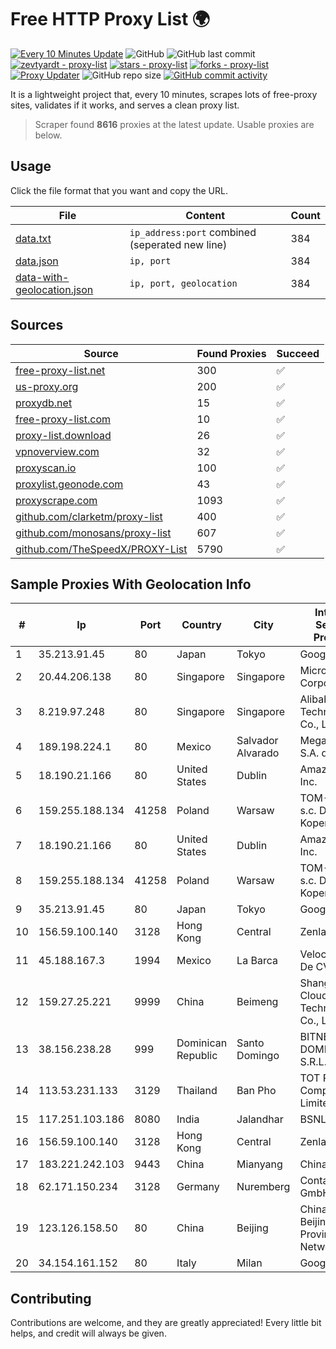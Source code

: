 
# Free HTTP Proxy List 🌍

[![Every 10 Minutes Update](https://github.com/mertguvencli/http-proxy-list/actions/workflows/main.yml/badge.svg?branch=main)](https://github.com/mertguvencli/http-proxy-list/actions/workflows/main.yml)
![GitHub](https://img.shields.io/github/license/mertguvencli/http-proxy-list)
![GitHub last commit](https://img.shields.io/github/last-commit/mertguvencli/http-proxy-list)
[![zevtyardt - proxy-list](https://img.shields.io/static/v1?label=zevtyardt&message=proxy-list&color=blue&logo=github)](https://github.com/zevtyardt/proxy-list "Go to GitHub repo")
[![stars - proxy-list](https://img.shields.io/github/stars/zevtyardt/proxy-list?style=social)](https://github.com/zevtyardt/proxy-list)
[![forks - proxy-list](https://img.shields.io/github/forks/zevtyardt/proxy-list?style=social)](https://github.com/zevtyardt/proxy-list)
[![Proxy Updater](https://github.com/zevtyardt/proxy-list/workflows/Proxy%20Updater/badge.svg)](https://github.com/zevtyardt/proxy-list/actions?query=workflow:"Proxy+Updater")
![GitHub repo size](https://img.shields.io/github/repo-size/zevtyardt/proxy-list)
[![GitHub commit activity](https://img.shields.io/github/commit-activity/m/zevtyardt/proxy-list?logo=commits)](https://github.com/zevtyardt/proxy-list/commits/main)

It is a lightweight project that, every 10 minutes, scrapes lots of free-proxy sites, validates if it works, and serves a clean proxy list.

> Scraper found **8616** proxies at the latest update. Usable proxies are below.

## Usage

Click the file format that you want and copy the URL.

|File|Content|Count|
|----|-------|-----|
|[data.txt](https://raw.githubusercontent.com/mertguvencli/http-proxy-list/main/proxy-list/data.txt)|`ip_address:port` combined (seperated new line)|384|
|[data.json](https://raw.githubusercontent.com/mertguvencli/http-proxy-list/main/proxy-list/data.json)|`ip, port`|384|
|[data-with-geolocation.json](https://raw.githubusercontent.com/mertguvencli/http-proxy-list/main/proxy-list/data-with-geolocation.json)|`ip, port, geolocation`|384|

## Sources

|Source|Found Proxies|Succeed|
|------|-------------|-------|
|[free-proxy-list.net](https://free-proxy-list.net)|300|✅|
|[us-proxy.org](https://www.us-proxy.org)|200|✅|
|[proxydb.net](http://proxydb.net)|15|✅|
|[free-proxy-list.com](https://free-proxy-list.com/?page=&port=&type%5B%5D=http&type%5B%5D=https&up_time=0&search=Search)|10|✅|
|[proxy-list.download](https://www.proxy-list.download/HTTP)|26|✅|
|[vpnoverview.com](https://vpnoverview.com/privacy/anonymous-browsing/free-proxy-servers)|32|✅|
|[proxyscan.io](https://www.proxyscan.io)|100|✅|
|[proxylist.geonode.com](https://proxylist.geonode.com/api/proxy-list?limit=300&page=1&sort_by=lastChecked&sort_type=desc&protocols=http,https)|43|✅|
|[proxyscrape.com](https://api.proxyscrape.com/v2/?request=displayproxies&protocol=http&timeout=10000&country=all&ssl=all&anonymity=all)|1093|✅|
|[github.com/clarketm/proxy-list](https://raw.githubusercontent.com/clarketm/proxy-list/master/proxy-list-raw.txt)|400|✅|
|[github.com/monosans/proxy-list](https://raw.githubusercontent.com/monosans/proxy-list/main/proxies/http.txt)|607|✅|
|[github.com/TheSpeedX/PROXY-List](https://raw.githubusercontent.com/TheSpeedX/PROXY-List/master/http.txt)|5790|✅|


## Sample Proxies With Geolocation Info

|#|Ip|Port|Country|City|Internet Service Provider|
|-|--|----|-------|----|-------------------------|
|1|35.213.91.45|80|Japan|Tokyo|Google LLC|
|2|20.44.206.138|80|Singapore|Singapore|Microsoft Corporation|
|3|8.219.97.248|80|Singapore|Singapore|Alibaba (US) Technology Co., Ltd.|
|4|189.198.224.1|80|Mexico|Salvador Alvarado|Mega Cable, S.A. de C.V.|
|5|18.190.21.166|80|United States|Dublin|Amazon.com, Inc.|
|6|159.255.188.134|41258|Poland|Warsaw|TOM-NET s.c. Dariusz Koper|
|7|18.190.21.166|80|United States|Dublin|Amazon.com, Inc.|
|8|159.255.188.134|41258|Poland|Warsaw|TOM-NET s.c. Dariusz Koper|
|9|35.213.91.45|80|Japan|Tokyo|Google LLC|
|10|156.59.100.140|3128|Hong Kong|Central|Zenlayer Inc|
|11|45.188.167.3|1994|Mexico|La Barca|Velocom SA De CV|
|12|159.27.25.221|9999|China|Beimeng|Shanghai Blue Cloud Technology Co., Ltd|
|13|38.156.238.28|999|Dominican Republic|Santo Domingo|BITNET DOMINICANA, S.R.L.|
|14|113.53.231.133|3129|Thailand|Ban Pho|TOT Public Company Limited|
|15|117.251.103.186|8080|India|Jalandhar|BSNL Internet|
|16|156.59.100.140|3128|Hong Kong|Central|Zenlayer Inc|
|17|183.221.242.103|9443|China|Mianyang|China Mobile|
|18|62.171.150.234|3128|Germany|Nuremberg|Contabo GmbH|
|19|123.126.158.50|80|China|Beijing|China Unicom Beijing Province Network|
|20|34.154.161.152|80|Italy|Milan|Google LLC|



## Contributing

Contributions are welcome, and they are greatly appreciated! Every
little bit helps, and credit will always be given.

